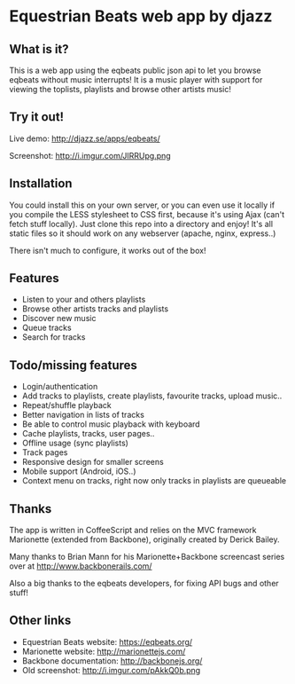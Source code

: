 Equestrian Beats web app by djazz
===

What is it?
---
This is a web app using the eqbeats public json api to let you browse eqbeats without music interrupts! It is a music player with support for viewing the toplists, playlists and browse other artists music!

Try it out!
---
Live demo: http://djazz.se/apps/eqbeats/

Screenshot: http://i.imgur.com/JIRRUpg.png

Installation
---
You could install this on your own server, or you can even use it locally if you compile the LESS stylesheet to CSS first, because it's using Ajax (can't fetch stuff locally).
Just clone this repo into a directory and enjoy! It's all static files so it should work on any webserver (apache, nginx, express..)

There isn't much to configure, it works out of the box!

Features
---
 * Listen to your and others playlists
 * Browse other artists tracks and playlists
 * Discover new music
 * Queue tracks
 * Search for tracks

Todo/missing features
---
 * Login/authentication
 * Add tracks to playlists, create playlists, favourite tracks, upload music..
 * Repeat/shuffle playback
 * Better navigation in lists of tracks
 * Be able to control music playback with keyboard
 * Cache playlists, tracks, user pages..
 * Offline usage (sync playlists)
 * Track pages
 * Responsive design for smaller screens
 * Mobile support (Android, iOS..)
 * Context menu on tracks, right now only tracks in playlists are queueable

Thanks
---
The app is written in CoffeeScript and relies on the MVC framework Marionette (extended from Backbone), originally created by Derick Bailey.

Many thanks to Brian Mann for his Marionette+Backbone screencast series over at http://www.backbonerails.com/

Also a big thanks to the eqbeats developers, for fixing API bugs and other stuff!


Other links
---
 * Equestrian Beats website: https://eqbeats.org/
 * Marionette website: http://marionettejs.com/
 * Backbone documentation: http://backbonejs.org/
 * Old screenshot: http://i.imgur.com/pAkkQ0b.png
